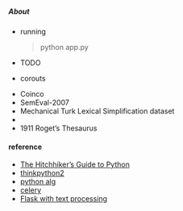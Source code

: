 ##### About

* running
    > python app.py  
      

* TODO


* corouts  
 - Coinco
 - SemEval-2007
 - Mechanical Turk Lexical Simplification dataset
 -
 - 1911 Roget’s Thesaurus

#### reference
* [The Hitchhiker’s Guide to Python](http://docs.python-guide.org/en/latest/)
* [thinkpython2](http://www.greenteapress.com/thinkpython2/html/index.html)
* [python alg](http://www.brpreiss.com/books/opus7/html/book.html)
* [celery](http://celery.readthedocs.io/en/latest/index.html)
* [Flask with text processing](https://realpython.com/blog/python/flask-by-example-part-3-text-processing-with-requests-beautifulsoup-nltk/#install-requirements)